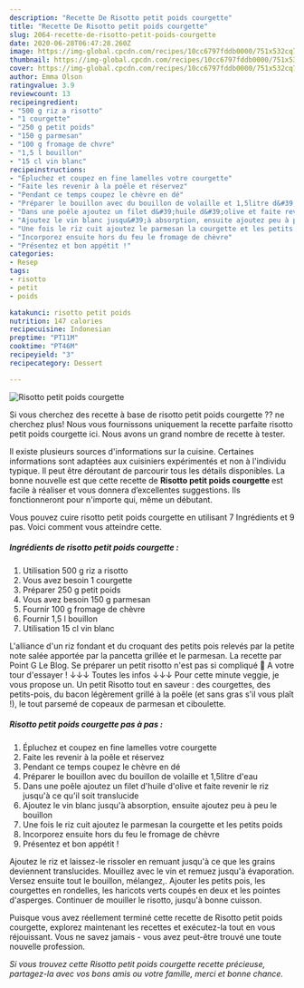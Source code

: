 ```yaml
---
description: "Recette De Risotto petit poids courgette"
title: "Recette De Risotto petit poids courgette"
slug: 2064-recette-de-risotto-petit-poids-courgette
date: 2020-06-28T06:47:28.260Z
image: https://img-global.cpcdn.com/recipes/10cc6797fddb0000/751x532cq70/risotto-petit-poids-courgette-photo-principale-de-la-recette.jpg
thumbnail: https://img-global.cpcdn.com/recipes/10cc6797fddb0000/751x532cq70/risotto-petit-poids-courgette-photo-principale-de-la-recette.jpg
cover: https://img-global.cpcdn.com/recipes/10cc6797fddb0000/751x532cq70/risotto-petit-poids-courgette-photo-principale-de-la-recette.jpg
author: Emma Olson
ratingvalue: 3.9
reviewcount: 13
recipeingredient:
- "500 g riz a risotto"
- "1 courgette"
- "250 g petit poids"
- "150 g parmesan"
- "100 g fromage de chvre"
- "1,5 l bouillon"
- "15 cl vin blanc"
recipeinstructions:
- "Épluchez et coupez en fine lamelles votre courgette"
- "Faite les revenir à la poêle et réservez"
- "Pendant ce temps coupez le chèvre en dé"
- "Préparer le bouillon avec du bouillon de volaille et 1,5litre d&#39;eau"
- "Dans une poêle ajoutez un filet d&#39;huile d&#39;olive et faite revenir le riz jusqu&#39;à ce qu&#39;il soit translucide"
- "Ajoutez le vin blanc jusqu&#39;à absorption, ensuite ajoutez peu à peu le bouillon"
- "Une fois le riz cuit ajoutez le parmesan la courgette et les petits poids"
- "Incorporez ensuite hors du feu le fromage de chèvre"
- "Présentez et bon appétit !"
categories:
- Resep
tags:
- risotto
- petit
- poids

katakunci: risotto petit poids 
nutrition: 147 calories
recipecuisine: Indonesian
preptime: "PT11M"
cooktime: "PT46M"
recipeyield: "3"
recipecategory: Dessert

---
```



![Risotto petit poids courgette](https://img-global.cpcdn.com/recipes/10cc6797fddb0000/751x532cq70/risotto-petit-poids-courgette-photo-principale-de-la-recette.jpg)

Si vous cherchez des recette à base de risotto petit poids courgette ?? ne cherchez plus! Nous vous fournissons uniquement la recette parfaite risotto petit poids courgette ici. Nous avons un grand nombre de recette à tester.

Il existe plusieurs sources d'informations sur la cuisine. Certaines informations sont adaptées aux cuisiniers expérimentés et non à l'individu typique. Il peut être déroutant de parcourir tous les détails disponibles. La bonne nouvelle est que cette recette de <strong> Risotto petit poids courgette </strong> est facile à réaliser et vous donnera d’excellentes suggestions. Ils fonctionneront pour n'importe qui, même un débutant.

<!--inarticleads1-->

Vous pouvez cuire risotto petit poids courgette en utilisant 7 Ingrédients et 9 pas. Voici comment vous atteindre cette.

##### Ingrédients de risotto petit poids courgette :

1. Utilisation 500 g riz a risotto
1. Vous avez besoin 1 courgette
1. Préparer 250 g petit poids
1. Vous avez besoin 150 g parmesan
1. Fournir 100 g fromage de chèvre
1. Fournir 1,5 l bouillon
1. Utilisation 15 cl vin blanc


L&#39;alliance d&#39;un riz fondant et du croquant des petits pois relevés par la petite note salée apportée par la pancetta grillée et le parmesan. La recette par Point G Le Blog. Se préparer un petit risotto n&#39;est pas si compliqué 🙂 A votre tour d&#39;essayer ! ↓↓↓ Toutes les infos ↓↓↓ Pour cette minute veggie, je vous propose un. Un petit Risotto tout en saveur : des courgettes, des petits-pois, du bacon légèrement grillé à la poêle (et sans gras s&#39;il vous plaît !), le tout parsemé de copeaux de parmesan et ciboulette. 

<!--inarticleads2-->

##### Risotto petit poids courgette pas à pas :

1. Épluchez et coupez en fine lamelles votre courgette
1. Faite les revenir à la poêle et réservez
1. Pendant ce temps coupez le chèvre en dé
1. Préparer le bouillon avec du bouillon de volaille et 1,5litre d&#39;eau
1. Dans une poêle ajoutez un filet d&#39;huile d&#39;olive et faite revenir le riz jusqu&#39;à ce qu&#39;il soit translucide
1. Ajoutez le vin blanc jusqu&#39;à absorption, ensuite ajoutez peu à peu le bouillon
1. Une fois le riz cuit ajoutez le parmesan la courgette et les petits poids
1. Incorporez ensuite hors du feu le fromage de chèvre
1. Présentez et bon appétit !


Ajoutez le riz et laissez-le rissoler en remuant jusqu&#39;à ce que les grains deviennent translucides. Mouillez avec le vin et remuez jusqu&#39;à évaporation. Versez ensuite tout le bouillon, mélangez,. Ajouter les petits pois, les courgettes en rondelles, les haricots verts coupés en deux et les pointes d&#39;asperges. Continuer de mouiller le risotto, jusqu&#39;à bonne cuisson. 

<!--inarticleads1-->

<p>
Puisque vous avez réellement terminé cette recette de Risotto petit poids courgette, explorez maintenant les recettes et exécutez-la tout en vous réjouissant. Vous ne savez jamais - vous avez peut-être trouvé une toute nouvelle profession.
</p>

<p>
<i>Si vous trouvez cette Risotto petit poids courgette recette précieuse, partagez-la avec vos bons amis ou votre famille, merci et bonne chance.</i>
</p>
